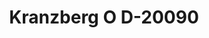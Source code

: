 ---
f_zip-code: 63017
f_state-code: MO
title: Kranzberg O D-20090
f_phone: 314-421-3227
f_city-only: Chesterfield
f_address: 14300 Conway Meadows Court East Chesterfield
f_location-unique-id: '20090'
slug: kranzberg-o-d-20090
updated-on: '2024-05-30T13:46:58.046Z'
created-on: '2024-05-30T13:36:59.803Z'
published-on: '2024-05-30T13:54:32.469Z'
f_city-state: cms/city/chesterfield-mo.md
f_company: cms/company/kranzberg-o-d.md
f_state: cms/state/missouri.md
layout: '[payday-loan].html'
tags: payday-loan
---